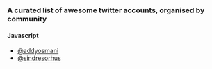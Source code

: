 ### A curated list of awesome twitter accounts, organised by community


#### Javascript
* [@addyosmani](https://twitter.com/addyosmani)
* [@sindresorhus](https://twitter.com/sindresorhus)
